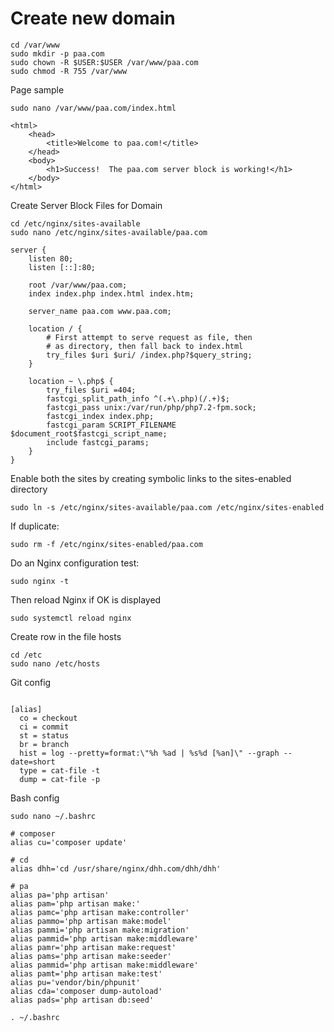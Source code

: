 # Create new domain
````
cd /var/www
sudo mkdir -p paa.com
sudo chown -R $USER:$USER /var/www/paa.com
sudo chmod -R 755 /var/www
````
Page sample
````
sudo nano /var/www/paa.com/index.html
````
````
<html>
    <head>
        <title>Welcome to paa.com!</title>
    </head>
    <body>
        <h1>Success!  The paa.com server block is working!</h1>
    </body>
</html>
````
Create Server Block Files for Domain
````
cd /etc/nginx/sites-available
sudo nano /etc/nginx/sites-available/paa.com

````
````
server {
    listen 80;
    listen [::]:80;

    root /var/www/paa.com;
    index index.php index.html index.htm;

    server_name paa.com www.paa.com;

    location / {
        # First attempt to serve request as file, then
        # as directory, then fall back to index.html
        try_files $uri $uri/ /index.php?$query_string;
    }

    location ~ \.php$ {
        try_files $uri =404;
        fastcgi_split_path_info ^(.+\.php)(/.+)$;
        fastcgi_pass unix:/var/run/php/php7.2-fpm.sock;
        fastcgi_index index.php;
        fastcgi_param SCRIPT_FILENAME $document_root$fastcgi_script_name;
        include fastcgi_params;
    }
}
````
Enable both the sites by creating symbolic links to the sites-enabled directory
````
sudo ln -s /etc/nginx/sites-available/paa.com /etc/nginx/sites-enabled
````
If duplicate:
````
sudo rm -f /etc/nginx/sites-enabled/paa.com
````
Do an Nginx configuration test:
````
sudo nginx -t
````
Then reload Nginx if OK is displayed
````
sudo systemctl reload nginx
````
Create row in the file hosts
````
cd /etc
sudo nano /etc/hosts
````

Git config
````

[alias]
  co = checkout
  ci = commit
  st = status
  br = branch
  hist = log --pretty=format:\"%h %ad | %s%d [%an]\" --graph --date=short
  type = cat-file -t
  dump = cat-file -p
````
Bash config
````
sudo nano ~/.bashrc

# composer
alias cu='composer update'

# cd
alias dhh='cd /usr/share/nginx/dhh.com/dhh/dhh'

# pa
alias pa='php artisan'
alias pam='php artisan make:'
alias pamc='php artisan make:controller'
alias pammo='php artisan make:model'
alias pammi='php artisan make:migration'
alias pammid='php artisan make:middleware'
alias pamr='php artisan make:request'
alias pams='php artisan make:seeder'
alias pammid='php artisan make:middleware'
alias pamt='php artisan make:test'
alias pu='vendor/bin/phpunit'
alias cda='composer dump-autoload'
alias pads='php artisan db:seed'

. ~/.bashrc
````
